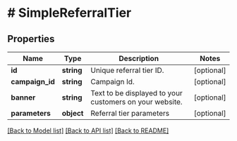 # # SimpleReferralTier

## Properties

Name | Type | Description | Notes
------------ | ------------- | ------------- | -------------
**id** | **string** | Unique referral tier ID. | [optional]
**campaign_id** | **string** | Campaign Id. | [optional]
**banner** | **string** | Text to be displayed to your customers on your website. | [optional]
**parameters** | **object** | Referral tier parameters | [optional]

[[Back to Model list]](../../README.md#models) [[Back to API list]](../../README.md#endpoints) [[Back to README]](../../README.md)
